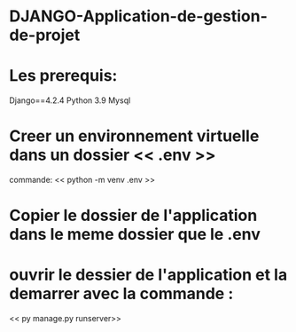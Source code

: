 # DJANGO-Application-de-gestion-de-projet

# Les  prerequis:
Django==4.2.4
Python 3.9
Mysql
# Creer un environnement virtuelle dans  un dossier << .env >>
commande: << python -m venv .env >>
# Copier le dossier de l'application dans le meme dossier que le .env
# ouvrir le dessier de l'application et la demarrer avec la commande : 
<< py manage.py runserver>>